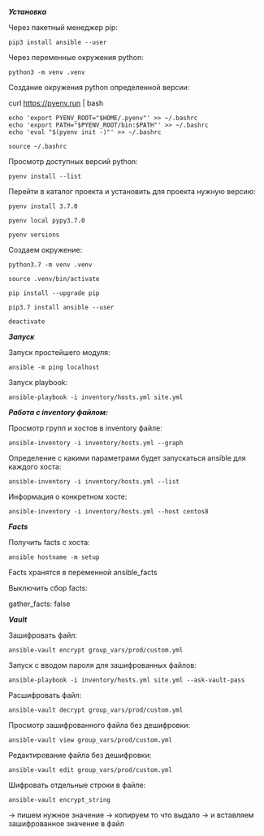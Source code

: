***Установка***

Через пакетный менеджер pip:

`pip3 install ansible --user`

Через переменные окружения python:

`python3 -m venv .venv`

Создание окружения python определенной версии:

curl https://pyenv.run | bash

```
echo 'export PYENV_ROOT="$HOME/.pyenv"' >> ~/.bashrc
echo 'export PATH="$PYENV_ROOT/bin:$PATH"' >> ~/.bashrc
echo 'eval "$(pyenv init -)"' >> ~/.bashrc
```

```
source ~/.bashrc
```

Просмотр доступных версий python:

``pyenv install --list``

Перейти в каталог проекта и установить для проекта нужную версию:

``pyenv install 3.7.0``

`pyenv local pypy3.7.0`

`pyenv versions`

Создаем окружение:

`python3.7 -m venv .venv`

`source .venv/bin/activate`

`pip install --upgrade pip`

`pip3.7 install ansible --user`

`deactivate`

***Запуск***

Запуск простейшего модуля:

`ansible -m ping localhost`

Запуск playbook:

`ansible-playbook -i inventory/hosts.yml site.yml`

***Работа с inventory файлом:***

Просмотр групп и хостов в inventory файле:

`ansible-inventory -i inventory/hosts.yml --graph`

Определение с какими параметрами будет запускаться ansible для каждого хоста:

`ansible-inventory -i inventory/hosts.yml --list`

Информация о конкретном хосте:

`ansible-inventory -i inventory/hosts.yml --host centos8`

***Facts***

Получить facts с хоста:

`ansible hostname -m setup`

Facts хранятся в переменной ansible_facts

Выключить сбор facts:

gather_facts: false

***Vault***

Зашифровать файл:

`ansible-vault encrypt group_vars/prod/custom.yml`

Запуск с вводом пароля для зашифрованных файлов:

`ansible-playbook -i inventory/hosts.yml site.yml --ask-vault-pass`

Расшифровать файл:

`ansible-vault decrypt group_vars/prod/custom.yml`

Просмотр зашифрованного файла без дешифровки:

`ansible-vault view group_vars/prod/custom.yml`

Редактирование файла без дешифровки:

`ansible-vault edit group_vars/prod/custom.yml`

Шифровать отдельные строки в файле:

`ansible-vault encrypt_string`

-> пишем нужное значение -> копируем то что выдало -> и вставляем зашифрованное значение в файл